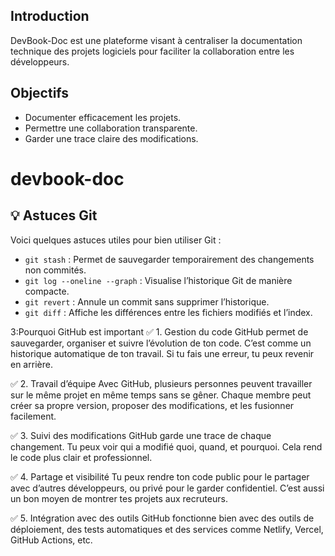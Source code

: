 ## Introduction

DevBook-Doc est une plateforme visant à centraliser la documentation technique des projets logiciels pour faciliter la collaboration entre les développeurs.

## Objectifs

- Documenter efficacement les projets.
- Permettre une collaboration transparente.
- Garder une trace claire des modifications.
# devbook-doc

## 💡 Astuces Git

Voici quelques astuces utiles pour bien utiliser Git :

- `git stash` : Permet de sauvegarder temporairement des changements non commités.
- `git log --oneline --graph` : Visualise l’historique Git de manière compacte.
- `git revert` : Annule un commit sans supprimer l’historique.
- `git diff` : Affiche les différences entre les fichiers modifiés et l’index.



3:Pourquoi GitHub est important
✅ 1. Gestion du code
GitHub permet de sauvegarder, organiser et suivre l’évolution de ton code. C’est comme un historique automatique de ton travail. Si tu fais une erreur, tu peux revenir en arrière.

✅ 2. Travail d’équipe
Avec GitHub, plusieurs personnes peuvent travailler sur le même projet en même temps sans se gêner. Chaque membre peut créer sa propre version, proposer des modifications, et les fusionner facilement.

✅ 3. Suivi des modifications
GitHub garde une trace de chaque changement. Tu peux voir qui a modifié quoi, quand, et pourquoi. Cela rend le code plus clair et professionnel.

✅ 4. Partage et visibilité
Tu peux rendre ton code public pour le partager avec d’autres développeurs, ou privé pour le garder confidentiel. C’est aussi un bon moyen de montrer tes projets aux recruteurs.

✅ 5. Intégration avec des outils
GitHub fonctionne bien avec des outils de déploiement, des tests automatiques et des services comme Netlify, Vercel, GitHub Actions, etc.
